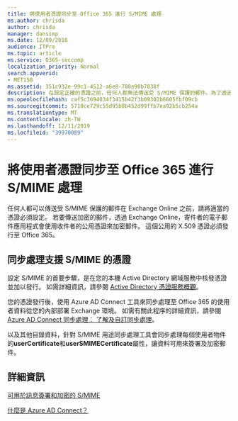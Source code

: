 ```yaml
---
title: 將使用者憑證同步至 Office 365 進行 S/MIME 處理
ms.author: chrisda
author: chrisda
manager: dansimp
ms.date: 12/09/2016
audience: ITPro
ms.topic: article
ms.service: O365-seccomp
localization_priority: Normal
search.appverid:
- MET150
ms.assetid: 351c932e-99c1-4512-a6e8-788e90b7838f
description: 在設定正確的憑證之前，任何人都無法傳送受 S/MIME 保護的郵件。為了透過 Exchange Online 傳送加密郵件，寄件者的電子郵件程式會使用收件者的公用憑證為郵件加密。這個公用的 X.509 憑證必須發行至 Office 365。
ms.openlocfilehash: caf5c3694034f3415b42f3b09302b6605fbf09cb
ms.sourcegitcommit: 5710ce729c55d95b8b452d99ffb7ea92b5cb254a
ms.translationtype: MT
ms.contentlocale: zh-TW
ms.lasthandoff: 12/11/2019
ms.locfileid: "39970089"
---
```

# <a name="sync-user-certificates-to-office-365-for-smime"></a>將使用者憑證同步至 Office 365 進行 S/MIME 處理

任何人都可以傳送受 S/MIME 保護的郵件在 Exchange Online 之前，請將適當的憑證必須設定。 若要傳送加密的郵件，透過 Exchange Online，寄件者的電子郵件應用程式會使用收件者的公用憑證來加密郵件。 這個公用的 X.509 憑證必須發行至 Office 365。

## <a name="to-sync-certificates-that-support-smime"></a>同步處理支援 S/MIME 的憑證

設定 S/MIME 的首要步驟，是在您的本機 Active Directory 網域服務中核發憑證並加以發行。 如需詳細資訊，請參閱 [Active Directory 憑證服務概觀](https://docs.microsoft.com/previous-versions/windows/it-pro/windows-server-2012-R2-and-2012/hh831740(v=ws.11))。

您的憑證發行後，使用 Azure AD Connect 工具來同步處理至 Office 365 的使用者資料從您的內部部署 Exchange 環境。 如需有關此程序的詳細資訊，請參閱[Azure AD Connect 同步處理： 了解及自訂同步處理](https://docs.microsoft.com/azure/active-directory/hybrid/how-to-connect-sync-whatis)。

以及其他目錄資料，針對 S/MIME 用途同步處理工具會同步處理每個使用者物件的**userCertificate**和**userSMIMECertificate**屬性，讓資料可用來簽署及加密郵件。

## <a name="more-information"></a>詳細資訊

[可用於訊息簽署和加密的 S/MIME](s-mime-for-message-signing-and-encryption.md)

[什麼是 Azure AD Connect？](https://docs.microsoft.com/azure/active-directory/hybrid/whatis-azure-ad-connect)
